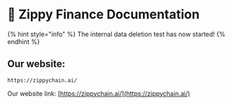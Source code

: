 # 👋 Zippy Finance Documentation

{% hint style="info" %}
The internal data deletion test has now started!
{% endhint %}

## Our website:

```
https://zippychain.ai/
```

Our website link: [https://zippychain.ai/](https://zippychain.ai/)

